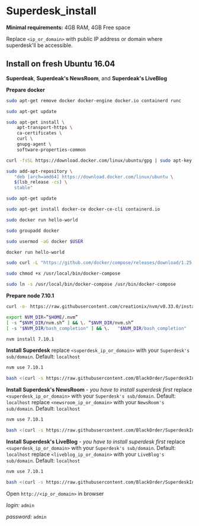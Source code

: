# Superdesk_install

**Minimal requirements:**
4GB RAM, 4GB Free space

Replace `<ip_or_domain>` with public IP address or domain where superdesk'll be accessible.

## Install on fresh Ubuntu 16.04
**Superdeak**, **Superdeak's NewsRoom**, and **Superdeak's LiveBlog**

**Prepare docker**
```sh
sudo apt-get remove docker docker-engine docker.io containerd runc

sudo apt-get update

sudo apt-get install \
    apt-transport-https \
    ca-certificates \
    curl \
    gnupg-agent \
    software-properties-common

curl -fsSL https://download.docker.com/linux/ubuntu/gpg | sudo apt-key add -

sudo add-apt-repository \
   "deb [arch=amd64] https://download.docker.com/linux/ubuntu \
   $(lsb_release -cs) \
   stable"

sudo apt-get update

sudo apt-get install docker-ce docker-ce-cli containerd.io

sudo docker run hello-world

sudo groupadd docker

sudo usermod -aG docker $USER

docker run hello-world

sudo curl -L "https://github.com/docker/compose/releases/download/1.25.3/docker-compose-$(uname -s)-$(uname -m)" -o /usr/local/bin/docker-compose

sudo chmod +x /usr/local/bin/docker-compose

sudo ln -s /usr/local/bin/docker-compose /usr/bin/docker-compose

```

**Prepare node 7.10.1**
```sh
curl -o- https://raw.githubusercontent.com/creationix/nvm/v0.33.0/install.sh | bash

export NVM_DIR=”$HOME/.nvm”
[ -s “$NVM_DIR/nvm.sh” ] && \. “$NVM_DIR/nvm.sh”
[ -s "$NVM_DIR/bash_completion" ] && \.   "$NVM_DIR/bash_completion"

nvm install 7.10.1
```

**Install Superdesk**
replace `<superdesk_ip_or_domain>` with your `Superdesk's sub/domain`. Default: `localhost`
```sh
nvm use 7.10.1

bash <(curl -s https://raw.githubusercontent.com/BlackOrder/SuperdeskInstall/master/superdesk) <superdesk_ip_or_domain>
```

**Install Superdesk's NewsRoom** - *you have to install superdesk first*
replace `<superdesk_ip_or_domain>` with your `Superdesk's sub/domain`. Default: `localhost`
replace `<newsroom_ip_or_domain>` with your `NewsRoom's sub/domain`. Default: `localhost`
```sh
nvm use 7.10.1

bash <(curl -s https://raw.githubusercontent.com/BlackOrder/SuperdeskInstall/master/newsRoom) <superdesk_ip_or_domain> <newsroom_ip_or_domain>
```

**Install Superdesk's LiveBlog** - *you have to install superdesk first*
replace `<superdesk_ip_or_domain>` with your `Superdesk's sub/domain`. Default: `localhost`
replace `<liveblog_ip_or_domain>` with your `LiveBlog's sub/domain`. Default: `localhost`
```sh
nvm use 7.10.1

bash <(curl -s https://raw.githubusercontent.com/BlackOrder/SuperdeskInstall/master/liveBlog) <superdesk_ip_or_domain> <liveblog_ip_or_domain>
```

Open `http://<ip_or_domain>` in browser

*login:* `admin`

*password:* `admin`
